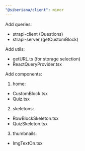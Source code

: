 ```yaml
---
"@siberiana/client": minor
---
```


Add queries:
- strapi-client (Questions)
- strapi-server (getCustomBlock)

Add utils:
- getURL.ts (for storage selection)
- ReactQueryProvider.tsx

Add components:
1. home:
- CustomBlock.tsx
- Quiz.tsx
2. skeletons:
- RowBlockSkeleton.tsx
- QuizSkeleton.tsx
3. thumbnails:
- ImgTextOn.tsx
